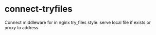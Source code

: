 connect-tryfiles
================

Connect middleware for in nginx try_files style: serve local file if exists or proxy to address
